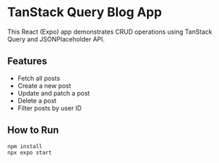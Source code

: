 # TanStack Query Blog App

This React (Expo) app demonstrates CRUD operations using TanStack Query and JSONPlaceholder API.

## Features
- Fetch all posts
- Create a new post
- Update and patch a post
- Delete a post
- Filter posts by user ID

## How to Run
```bash
npm install
npx expo start

